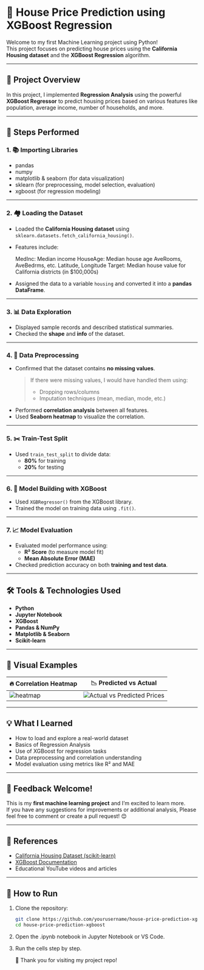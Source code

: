 # 🏡 House Price Prediction using XGBoost Regression

Welcome to my first Machine Learning project using Python!  
This project focuses on predicting house prices using the **California Housing dataset** and the **XGBoost Regression** algorithm.

---

## 🚀 Project Overview

In this project, I implemented **Regression Analysis** using the powerful **XGBoost Regressor** to predict housing prices based on various features like population, average income, number of households, and more.

---

## 📌 Steps Performed

### 1. 📚 Importing Libraries
- pandas
- numpy
- matplotlib & seaborn (for data visualization)
- sklearn (for preprocessing, model selection, evaluation)
- xgboost (for regression modeling)

---

### 2. 🏘 Loading the Dataset
- Loaded the **California Housing dataset** using `sklearn.datasets.fetch_california_housing()`.
- Features include:

     MedInc: Median income
     HouseAge: Median house age
     AveRooms, AveBedrms, etc.
     Latitude, Longitude
     Target: Median house value for California districts (in $100,000s)
- Assigned the data to a variable `housing` and converted it into a **pandas DataFrame**.

---

### 3. 📊 Data Exploration
- Displayed sample records and described statistical summaries.
- Checked the **shape** and **info** of the dataset.

---

### 4. 🧼 Data Preprocessing
- Confirmed that the dataset contains **no missing values**.
  > If there were missing values, I would have handled them using:
  > - Dropping rows/columns
  > - Imputation techniques (mean, median, mode, etc.)
- Performed **correlation analysis** between all features.
- Used **Seaborn heatmap** to visualize the correlation.

---

### 5. ✂️ Train-Test Split
- Used `train_test_split` to divide data:
  - **80%** for training
  - **20%** for testing

---

### 6. 🤖 Model Building with XGBoost
- Used `XGBRegressor()` from the XGBoost library.
- Trained the model on training data using `.fit()`.

---

### 7. 📈 Model Evaluation
- Evaluated model performance using:
  - **R² Score** (to measure model fit)
  - **Mean Absolute Error (MAE)**
- Checked prediction accuracy on both **training and test data**.

---

## 🛠️ Tools & Technologies Used
- **Python**
- **Jupyter Notebook**
- **XGBoost**
- **Pandas & NumPy**
- **Matplotlib & Seaborn**
- **Scikit-learn**

---

## 📸 Visual Examples

| 🔥 Correlation Heatmap | 📉 Predicted vs Actual |
|------------------------|------------------------|
| ![heatmap](https://github.com/user-attachments/assets/6aec0e41-e9c3-414b-83be-2a40dbe6378e) | ![Actual vs Predicted Prices](https://github.com/user-attachments/assets/f25f5a05-a33e-480b-8544-a8c7896ab203) |


---

## 💡 What I Learned
- How to load and explore a real-world dataset
- Basics of Regression Analysis
- Use of XGBoost for regression tasks
- Data preprocessing and correlation understanding
- Model evaluation using metrics like R² and MAE

---

## 💬 Feedback Welcome!

This is my **first machine learning project** and I’m excited to learn more.  
If you have any suggestions for improvements or additional analysis, 
Please feel free to comment or create a pull request! 😊

---

## 📎 References
- [California Housing Dataset (scikit-learn)](https://scikit-learn.org/stable/datasets/real_world.html#california-housing-dataset)
- [XGBoost Documentation](https://xgboost.readthedocs.io/en/stable/)
- Educational YouTube videos and articles

---

## 🧪 How to Run

1. Clone the repository:
   ```bash
   git clone https://github.com/yourusername/house-price-prediction-xgboost
   cd house-price-prediction-xgboost
2. Open the .ipynb notebook in Jupyter Notebook or VS Code.
3. Run the cells step by step.

   🎉 Thank you for visiting my project repo!
